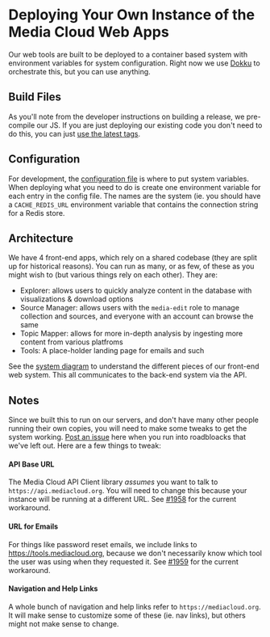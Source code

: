 Deploying Your Own Instance of the Media Cloud Web Apps
=======================================================

Our web tools are built to be deployed to a container based system with environment variables for system configuration. 
Right now we use [Dokku](http://dokku.viewdocs.io/dokku/) to orchestrate this, but you can use anything.

## Build Files

As you'll note from the developer instructions on building a release, we pre-compile our JS. If you are just deploying our
existing code you don't need to do this, you can just [use the latest tags](https://github.com/mitmedialab/MediaCloud-Web-Tools/tags).

## Configuration

For development, the [configuration file](https://github.com/mitmedialab/MediaCloud-Web-Tools/blob/main/config/app.config.template)
is where to put system variables. When deploying what you need to do is create one environment variable for each entry in the config file.
The names are the system (ie. you should have a `CACHE_REDIS_URL` environment variable that contains the connection string for a Redis store.

## Architecture

We have 4 front-end apps, which rely on a shared codebase (they are split up for historical reasons). You can run as many, or as few, of
these as you might wish to (but various things rely on each other). They are:
* Explorer: allows users to quickly analyze content in the database with visualizations & download options
* Source Manager: allows users with the `media-edit` role to manage collection and sources, and everyone with an account can browse the same
* Topic Mapper: allows for more in-depth analysis by ingesting more content from various platfroms
* Tools: A place-holder landing page for emails and such

See the [system diagram](https://github.com/mitmedialab/MediaCloud-Web-Tools/blob/main/doc/MC%20Front-End%20Systems%20Diagram.pdf)
to understand the different pieces of our front-end web system. This all communicates to the back-end system via the API.

## Notes

Since we built this to run on our servers, and don't have many other people running their own copies, you will need to make some tweaks to get
the system working. [Post an issue](https://github.com/mitmedialab/MediaCloud-Web-Tools/issues) here when you run into roadbloacks that we've
left out. Here are a few things to tweak:

#### API Base URL
The Media Cloud API Client library *assumes* you want to talk to `https://api.mediacloud.org`. You will need to change this because your instance will
be running at a different URL. See [#1958](https://github.com/mitmedialab/MediaCloud-Web-Tools/issues/1958) for the current workaround.

#### URL for Emails
For things like password reset emails, we include links to https://tools.mediacloud.org, because we don't necessarily know which tool the user was using 
when they requested it. See [#1959](https://github.com/mitmedialab/MediaCloud-Web-Tools/issues/1959) for the current workaround.

#### Navigation and Help Links
A whole bunch of navigation and help links refer to `https://mediacloud.org`. It will make sense to customize some of these (ie. nav links), but others
might not make sense to change.
